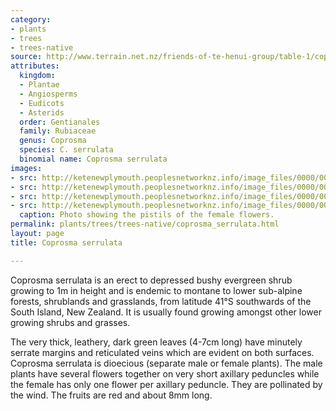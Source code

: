 ```yaml
---
category:
- plants
- trees
- trees-native
source: http://www.terrain.net.nz/friends-of-te-henui-group/table-1/coprosma-serrulata.html
attributes:
  kingdom:
  - Plantae
  - Angiosperms
  - Eudicots
  - Asterids
  order: Gentianales
  family: Rubiaceae
  genus: Coprosma
  species: C. serrulata
  binomial name: Coprosma serrulata
images:
- src: http://ketenewplymouth.peoplesnetworknz.info/image_files/0000/0007/6134/Coprosma_serrulata__-004.JPG
- src: http://ketenewplymouth.peoplesnetworknz.info/image_files/0000/0007/6129/Coprosma_serrulata__.JPG
- src: http://ketenewplymouth.peoplesnetworknz.info/image_files/0000/0007/6139/Coprosma_serrulata__-002.JPG
- src: http://ketenewplymouth.peoplesnetworknz.info/image_files/0000/0007/6124/Coprosma_serrulata-002.JPG
  caption: Photo showing the pistils of the female flowers.
permalink: plants/trees/trees-native/coprosma_serrulata.html
layout: page
title: Coprosma serrulata

---
```

Coprosma serrulata is an erect to depressed bushy evergreen shrub growing to 1m in height and is endemic to montane to lower sub-alpine forests, shrublands and grasslands, from latitude 41°S southwards of the South Island, New Zealand. It is usually found growing amongst other lower growing shrubs and grasses.

The very thick, leathery, dark green leaves (4-7cm long) have minutely serrate margins and reticulated veins which are evident on both surfaces.
Coprosma serrulata is dioecious (separate male or female plants). The male plants have several flowers together on very short axillary peduncles while the female has only one flower per axillary peduncle. They are pollinated by the wind. The fruits are red and about 8mm long.
